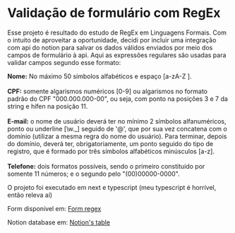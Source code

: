   # Validação de formulário com RegEx
  
  Esse projeto é resultado do estudo de RegEx em Linguagens Formais. Com o intuito de aproveitar a oportunidade, decidi por incluir uma integração com api do notion para salvar os dados válidos enviados por meio dos campos de formulário à api. Aqui as expressões regulares são usadas para validar campos segundo esse formato:

<b>Nome:</b>
No máximo 50 símbolos alfabéticos e espaço [a-zA-Z ]. </br></br>
<b>CPF:</b> somente algarismos numéricos [0-9] ou algarismos no formato padrão do CPF "000.000.000-00", ou seja, com ponto na posições 3 e 7 da string e hífen na posição 11. </br></br>
<b>E-mail:</b> o nome de usuário deverá ter no mínimo 2 símbolos alfanuméricos, ponto ou underline [\w\._] seguido de '@', que por sua vez concatena com o domínio (utilizar a mesma regra do nome do usuário). Para terminar, depois do domínio, deverá ter, obrigatoriamente, um ponto seguido do tipo de registro, que é formado por três símbolos alfabéticos minúsculos [a-z].</br></br>
<b>Telefone:</b> dois formatos possíveis, sendo o primeiro constituído por somente 11 números; e o segundo pelo "(00)00000-0000".</br>

O projeto foi executado em next e typescript (meu typescript é horrível, então releva aí)

Form disponível em: <a href="https://form-regex.vercel.app/">Form regex</a>

Notion database em: <a href="https://slime-cockroach-6f1.notion.site/8b58a230105f43728091f5e2e5e679ba?v=d53fc4e187d344a692341050c8c4e935&pvs=4">Notion's table</a>
